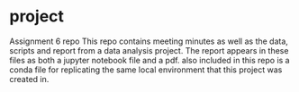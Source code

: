# project
Assignment 6 repo
This repo contains meeting minutes as well as the data, scripts and report from a data analysis project. The report appears in these files as both a jupyter notebook file and a pdf. also included in this repo is a conda file for replicating the same local environment that this project was created in.